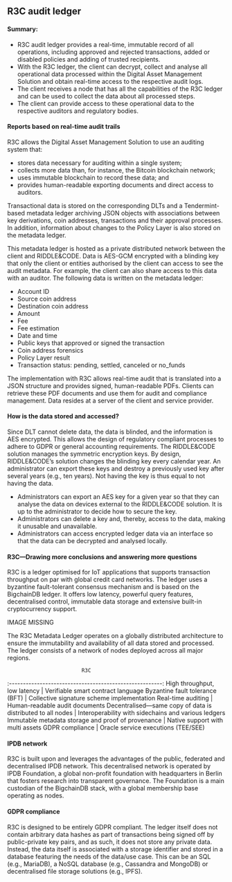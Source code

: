 ## R3C audit ledger

#### Summary:

* R3C audit ledger provides a real-time, immutable record of all operations, including approved and rejected transactions, added or disabled policies and adding of trusted recipients.
* With the R3C ledger, the client can decrypt, collect and analyse all operational data processed within the Digital Asset Management Solution and obtain real-time access to the respective audit logs.
* The client receives a node that has all the capabilities of the R3C ledger and can be used to collect the data about all processed steps.
* The client can provide access to these operational data to the respective auditors and regulatory bodies.

#### Reports based on real-time audit trails

R3C allows the Digital Asset Management Solution to use an auditing system that:
* stores data necessary for auditing within a single system;
* collects more data than, for instance, the Bitcoin blockchain network;
* uses immutable blockchain to record these data; and
* provides human-readable exporting documents and direct access to auditors.

Transactional data is stored on the corresponding DLTs and a Tendermint-based metadata ledger archiving JSON objects with associations between key derivations, coin addresses, transactions and their approval processes. In addition, information about changes to the Policy Layer is also stored on the metadata ledger.

This metadata ledger is hosted as a private distributed network between the client and RIDDLE&CODE. Data is AES-GCM encrypted with a blinding key that only the client or entities authorised by the client can access to see the audit metadata. For example, the client can also share access to this data with an auditor. The following data is written on the metadata ledger:
  * Account ID
  * Source coin address
  * Destination coin address
  * Amount
  * Fee
  * Fee estimation
  * Date and time
  * Public keys that approved or signed the transaction
  * Coin address forensics
  * Policy Layer result
  * Transaction status: pending, settled, canceled or no_funds

The implementation with R3C allows real-time audit that is translated into a JSON structure and provides signed, human-readable PDFs. Clients can retrieve these PDF documents and use them for audit and compliance management. Data resides at a server of the client and service provider.

#### How is the data stored and accessed?

Since DLT cannot delete data, the data is blinded, and the information is AES encrypted. This allows the design of regulatory compliant processes to adhere to GDPR or general accounting requirements. The RIDDLE&CODE solution manages the symmetric encryption keys. By design, RIDDLE&CODE’s solution changes the blinding key every calendar year. An administrator can export these keys and destroy a previously used key after several years (e.g., ten years). Not having the key is thus equal to not having the data.
* Administrators can export an AES key for a given year so that they can analyse the data on devices external to the RIDDLE&CODE solution. It is up to the administrator to decide how to secure the key.
* Administrators can delete a key and, thereby, access to the data, making it unusable and unavailable.
* Administrators can access encrypted ledger data via an interface so that the data can be decrypted and analysed locally.

#### R3C—Drawing more conclusions and answering more questions

R3C is a ledger optimised for IoT applications that supports transaction throughput on par with global credit card networks. The ledger uses a byzantine fault-tolerant consensus mechanism and is based on the BigchainDB ledger. It offers low latency, powerful query features, decentralised control, immutable data storage and extensive built-in cryptocurrency support.

IMAGE MISSING

The R3C Metadata Ledger operates on a globally distributed architecture to ensure the immutability and availability of all data stored and processed.
The ledger consists of a network of nodes deployed across all major regions.

                            R3C
  :-------------------------------------------------------:
  High throughput, low latency | Verifiable smart contract language
  Byzantine fault tolerance (BFT) | Collective signature scheme implementation
  Real-time auditing      | Human-readable audit documents
  Decentralised—same copy of data is distributed to all nodes | Interoperability with sidechains and various ledgers
  Immutable metadata storage and proof of provenance | Native support with multi assets
  GDPR compliance | Oracle service executions (TEE/SEE)


#### IPDB network

R3C is built upon and leverages the advantages of the public, federated and decentralised IPDB network. This decentralised network is operated by IPDB Foundation, a global non-profit foundation with headquarters in Berlin that fosters research into transparent governance. The Foundation is a main custodian of the BigchainDB stack, with a global membership base operating as nodes.

#### GDPR compliance

R3C is designed to be entirely GDPR compliant. The ledger itself does not contain arbitrary data hashes as part of transactions being signed off by public-private key pairs, and as such, it does not store any private data. Instead, the data itself is associated with a storage identifier and stored in a database featuring the needs of the data/use case. This can be an SQL (e.g., MariaDB), a NoSQL database (e.g., Cassandra and MongoDB) or decentralised file storage solutions (e.g., IPFS).
